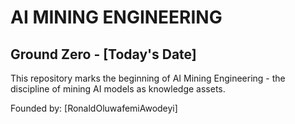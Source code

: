 # AI MINING ENGINEERING 
## Ground Zero - [Today's Date]

This repository marks the beginning of AI Mining Engineering - 
the discipline of mining AI models as knowledge assets.

Founded by: [RonaldOluwafemiAwodeyi]
